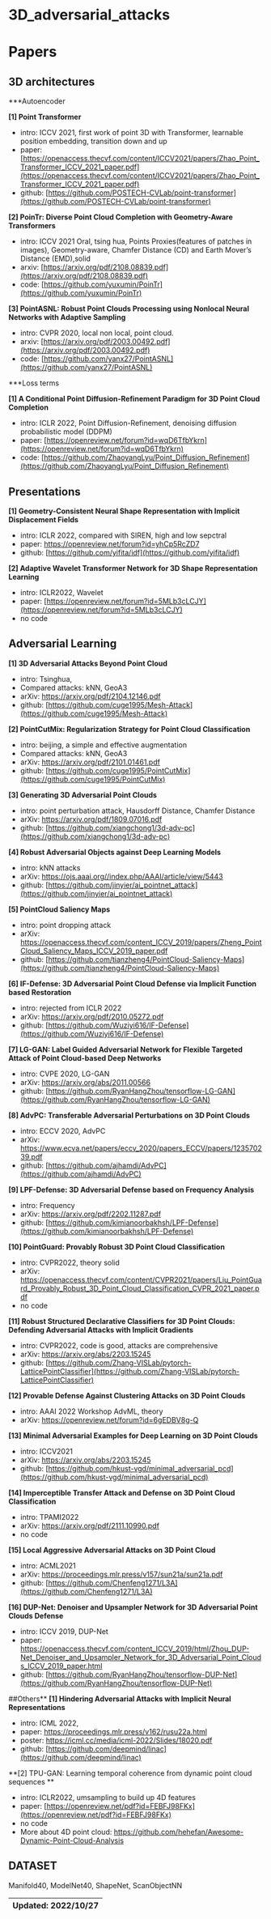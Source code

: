 # 3D_adversarial_attacks

# Papers
## 3D architectures
***Autoencoder
 
**[1] Point Transformer**
- intro: ICCV 2021, first work of point 3D with Transformer, learnable position embedding, transition down and up
- paper: [https://openaccess.thecvf.com/content/ICCV2021/papers/Zhao_Point_Transformer_ICCV_2021_paper.pdf](https://openaccess.thecvf.com/content/ICCV2021/papers/Zhao_Point_Transformer_ICCV_2021_paper.pdf)
- github: [https://github.com/POSTECH-CVLab/point-transformer](https://github.com/POSTECH-CVLab/point-transformer)

**[2] PoinTr: Diverse Point Cloud Completion with Geometry-Aware Transformers**
- intro: ICCV 2021 Oral, tsing hua, Points Proxies(features of patches in images), Geometry-aware, Chamfer Distance (CD) and Earth
Mover’s Distance (EMD),solid
- arxiv: [https://arxiv.org/pdf/2108.08839.pdf](https://arxiv.org/pdf/2108.08839.pdf)
- code: [https://github.com/yuxumin/PoinTr](https://github.com/yuxumin/PoinTr)

**[3] PointASNL: Robust Point Clouds Processing using Nonlocal Neural Networks with Adaptive Sampling**
- intro: CVPR 2020, local non local, point cloud.
- arxiv: [https://arxiv.org/pdf/2003.00492.pdf](https://arxiv.org/pdf/2003.00492.pdf)
- code: [https://github.com/yanx27/PointASNL](https://github.com/yanx27/PointASNL)

***Loss terms

**[1] A Conditional Point Diffusion-Refinement Paradigm for 3D Point Cloud Completion**
- intro: ICLR 2022, Point Diffusion-Refinement, denoising diffusion probabilistic model (DDPM)
- paper: [https://openreview.net/forum?id=wqD6TfbYkrn](https://openreview.net/forum?id=wqD6TfbYkrn)
- code: [https://github.com/ZhaoyangLyu/Point_Diffusion_Refinement](https://github.com/ZhaoyangLyu/Point_Diffusion_Refinement)

## Presentations

**[1] Geometry-Consistent Neural Shape Representation with Implicit Displacement Fields**
- intro: ICLR 2022, compared with SIREN, high and low sepctral
- paper: https://openreview.net/forum?id=yhCp5RcZD7
- github: [https://github.com/yifita/idf](https://github.com/yifita/idf)

**[2] Adaptive Wavelet Transformer Network for 3D Shape Representation Learning**
- intro: ICLR2022, Wavelet
- paper: [https://openreview.net/forum?id=5MLb3cLCJY](https://openreview.net/forum?id=5MLb3cLCJY)
- no code



## Adversarial Learning
**[1] 3D Adversarial Attacks Beyond Point Cloud**
- intro: Tsinghua, 
- Compared attacks: kNN, GeoA3
- arXiv: https://arxiv.org/pdf/2104.12146.pdf
- github: [https://github.com/cuge1995/Mesh-Attack](https://github.com/cuge1995/Mesh-Attack)

**[2] PointCutMix: Regularization Strategy for Point Cloud Classification**
- intro: beijing,  a simple and effective augmentation 
- Compared attacks: kNN, GeoA3
- arXiv: https://arxiv.org/pdf/2101.01461.pdf
- github: [https://github.com/cuge1995/PointCutMix](https://github.com/cuge1995/PointCutMix)

**[3] Generating 3D Adversarial Point Clouds**
- intro: point perturbation attack, Hausdorff Distance, Chamfer Distance
- arXiv: https://arxiv.org/pdf/1809.07016.pdf
- github: [https://github.com/xiangchong1/3d-adv-pc](https://github.com/xiangchong1/3d-adv-pc)

**[4] Robust Adversarial Objects against Deep Learning Models**
- intro: kNN attacks
- arXiv: https://ojs.aaai.org//index.php/AAAI/article/view/5443
- github: [https://github.com/jinyier/ai_pointnet_attack](https://github.com/jinyier/ai_pointnet_attack)

**[5] PointCloud Saliency Maps**
- intro: point dropping attack
- arXiv: https://openaccess.thecvf.com/content_ICCV_2019/papers/Zheng_PointCloud_Saliency_Maps_ICCV_2019_paper.pdf
- github: [https://github.com/tianzheng4/PointCloud-Saliency-Maps](https://github.com/tianzheng4/PointCloud-Saliency-Maps)

**[6] IF-Defense: 3D Adversarial Point Cloud Defense via Implicit Function based Restoration**
- intro: rejected from ICLR 2022
- arXiv: https://arxiv.org/pdf/2010.05272.pdf
- github: [https://github.com/Wuziyi616/IF-Defense](https://github.com/Wuziyi616/IF-Defense)

**[7] LG-GAN: Label Guided Adversarial Network for Flexible Targeted Attack of Point Cloud-based Deep Networks**
- intro: CVPE 2020, LG-GAN
- arXiv: https://arxiv.org/abs/2011.00566
- github: [https://github.com/RyanHangZhou/tensorflow-LG-GAN](https://github.com/RyanHangZhou/tensorflow-LG-GAN)

**[8] AdvPC: Transferable Adversarial Perturbations on 3D Point Clouds**
- intro: ECCV 2020, AdvPC
- arXiv: https://www.ecva.net/papers/eccv_2020/papers_ECCV/papers/123570239.pdf
- github: [https://github.com/ajhamdi/AdvPC](https://github.com/ajhamdi/AdvPC)

**[9] LPF-Defense: 3D Adversarial Defense based on Frequency Analysis**
- intro: Frequency
- arXiv: https://arxiv.org/pdf/2202.11287.pdf
- github: [https://github.com/kimianoorbakhsh/LPF-Defense](https://github.com/kimianoorbakhsh/LPF-Defense)

**[10] PointGuard: Provably Robust 3D Point Cloud Classification**
- intro: CVPR2022, theory solid
- arXiv: https://openaccess.thecvf.com/content/CVPR2021/papers/Liu_PointGuard_Provably_Robust_3D_Point_Cloud_Classification_CVPR_2021_paper.pdf
- no code

**[11] Robust Structured Declarative Classifiers for 3D Point Clouds: Defending Adversarial Attacks with Implicit Gradients**
- intro: CVPR2022, code is good, attacks are comprehensive
- arXiv: https://arxiv.org/abs/2203.15245
- github: [https://github.com/Zhang-VISLab/pytorch-LatticePointClassifier](https://github.com/Zhang-VISLab/pytorch-LatticePointClassifier)

**[12] Provable Defense Against Clustering Attacks on 3D Point Clouds**
- intro:  AAAI 2022 Workshop AdvML, theory
- arXiv: https://openreview.net/forum?id=6gEDBV8g-Q

**[13] Minimal Adversarial Examples for Deep Learning on 3D Point Clouds**
- intro: ICCV2021
- arXiv: https://arxiv.org/abs/2203.15245
- github: [https://github.com/hkust-vgd/minimal_adversarial_pcd](https://github.com/hkust-vgd/minimal_adversarial_pcd)


**[14] Imperceptible Transfer Attack and Defense on 3D Point Cloud Classification**
- intro: TPAMI2022
- arXiv: https://arxiv.org/pdf/2111.10990.pdf
- no code

**[15] Local Aggressive Adversarial Attacks on 3D Point Cloud**
- intro: ACML2021
- arXiv: https://proceedings.mlr.press/v157/sun21a/sun21a.pdf
- github: [https://github.com/Chenfeng1271/L3A](https://github.com/Chenfeng1271/L3A)

**[16] DUP-Net: Denoiser and Upsampler Network for 3D Adversarial Point Clouds Defense**
- intro: ICCV 2019, DUP-Net
- paper: https://openaccess.thecvf.com/content_ICCV_2019/html/Zhou_DUP-Net_Denoiser_and_Upsampler_Network_for_3D_Adversarial_Point_Clouds_ICCV_2019_paper.html
- github: [https://github.com/RyanHangZhou/tensorflow-DUP-Net](https://github.com/RyanHangZhou/tensorflow-DUP-Net)




##Others**
**[1] Hindering Adversarial Attacks with Implicit Neural Representations**
- intro: ICML 2022, 
- paper: https://proceedings.mlr.press/v162/rusu22a.html
- poster: https://icml.cc/media/icml-2022/Slides/18020.pdf
- github: [https://github.com/deepmind/linac](https://github.com/deepmind/linac)


**[2] TPU-GAN: Learning temporal coherence from dynamic point cloud sequences **
- intro: ICLR2022, umsampling to build up 4D features
- paper: [https://openreview.net/pdf?id=FEBFJ98FKx](https://openreview.net/pdf?id=FEBFJ98FKx)
- no code
- More about 4D point cloud: https://github.com/hehefan/Awesome-Dynamic-Point-Cloud-Analysis



## DATASET
 Manifold40, ModelNet40, ShapeNet, ScanObjectNN


| Updated: 2022/10/27|
| :---------: |

